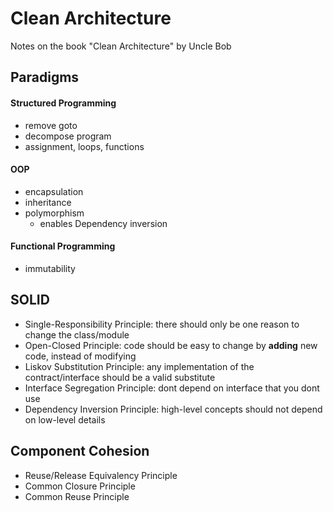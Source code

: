 # Clean Architecture
Notes on the book "Clean Architecture" by Uncle Bob

## Paradigms
#### Structured Programming
- remove goto
- decompose program 
- assignment, loops, functions

#### OOP
- encapsulation
- inheritance
- polymorphism
  - enables Dependency inversion  

#### Functional Programming
- immutability

## SOLID
- Single-Responsibility Principle: there should only be one reason to change the class/module
- Open-Closed Principle: code should be easy to change by **adding** new code, instead of modifying
- Liskov Substitution Principle: any implementation of the contract/interface should be a valid substitute
- Interface Segregation Principle: dont depend on interface that you dont use
- Dependency Inversion Principle: high-level concepts should not depend on low-level details

## Component Cohesion
- Reuse/Release Equivalency Principle
- Common Closure Principle
- Common Reuse Principle
